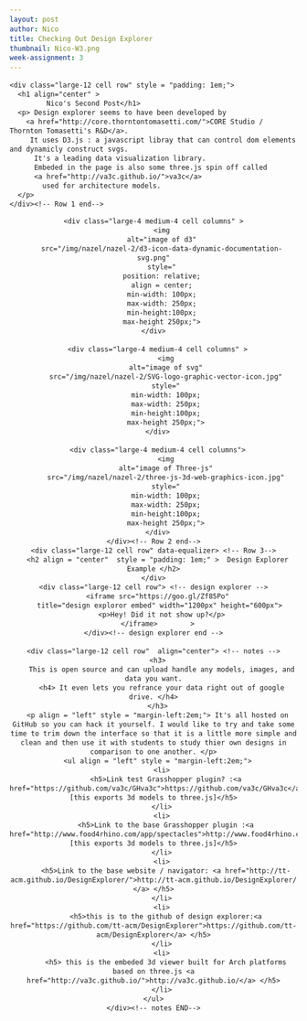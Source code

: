 ```yaml
---
layout: post
author: Nico
title: Checking Out Design Explorer
thumbnail: Nico-W3.png
week-assignment: 3
---
```


<!-- cd /mnt/c/Users/nicol/GitHub/SNWG -->
<!-- jekyll serve -->

<!-- Other JS plugins can be included here -->




<div class="grid-container" >
  <div class="grid-x grid-padding-x" ><!-- this is my primary group-->


    <div class="large-12 cell row" style = "padding: 1em;">
      <h1 align="center" >
             Nico's Second Post</h1>
      <p> Design explorer seems to have been developed by
        <a href="http://core.thorntontomasetti.com/">CORE Studio / Thornton Tomasetti's R&D</a>.
         It uses D3.js : a javascript libray that can control dom elements and dynamicly construct svgs.
          It's a leading data visualization library.
          Embeded in the page is also some three.js spin off called
          <a href="http://va3c.github.io/">va3c</a>
            used for architecture models.
      </p>
    </div><!-- Row 1 end-->

  <div class="large-12 cell row" align = "center"> <!-- drone stuff Group group-->

    <div class="large-4 medium-4 cell columns" >
        <img
        alt="image of d3"
        src="/img/nazel/nazel-2/d3-icon-data-dynamic-documentation-svg.png"
        style="
        position: relative;
        align = center;
        min-width: 100px;
        max-width: 250px;
        min-height:100px;
        max-height 250px;">
    </div>

      <div class="large-4 medium-4 cell columns" >
          <img
          alt="image of svg"
          src="/img/nazel/nazel-2/SVG-logo-graphic-vector-icon.jpg"
          style="
          min-width: 100px;
          max-width: 250px;
          min-height:100px;
          max-height 250px;">
      </div>

      <div class="large-4 medium-4 cell columns">
          <img
          alt="image of Three-js"
          src="/img/nazel/nazel-2/three-js-3d-web-graphics-icon.jpg"
          style="
          min-width: 100px;
          max-width: 250px;
          min-height:100px;
          max-height 250px;">
      </div>
    </div><!-- Row 2 end-->
    <div class="large-12 cell row" data-equalizer> <!-- Row 3-->
      <h2 align = "center"  style = "padding: 1em;" >  Design Explorer Example </h2>
    </div>
    <div class="large-12 cell row"> <!-- design explorer -->
      <iframe src="https://goo.gl/Zf85Po"
       title="design exploror embed" width="1200px" height="600px">
        <p>Hey! Did it not show up?</p>
      </iframe>        >
    </div><!-- design explorer end -->

    <div class="large-12 cell row"  align="center"> <!-- notes -->
      <h3>
        This is open source and can upload handle any models, images, and data you want.
        <h4> It even lets you refrance your data right out of google drive. </h4>
      </h3>
      <p align = "left" style = "margin-left:2em;"> It's all hosted on GitHub so you can hack it yourself. I would like to try and take some time to trim down the interface so that it is a little more simple and clean and then use it with students to study thier own designs in comparison to one another. </p>
      <ul align = "left" style = "margin-left:2em;">
        <li>
          <h5>Link test Grasshopper plugin? :<a href="https://github.com/va3c/GHva3c">https://github.com/va3c/GHva3c</a>   [this exports 3d models to three.js]</h5>
        </li>
        <li>
          <h5>Link to the base Grasshopper plugin :<a href="http://www.food4rhino.com/app/spectacles">http://www.food4rhino.com/app/spectacles</a>   [this exports 3d models to three.js]</h5>
        </li>
        <li>
          <h5>Link to the base website / navigator: <a href="http://tt-acm.github.io/DesignExplorer/">http://tt-acm.github.io/DesignExplorer/ </a> </h5>
        </li>
        <li>
          <h5>this is to the github of design explorer:<a href="https://github.com/tt-acm/DesignExplorer">https://github.com/tt-acm/DesignExplorer</a> </h5>
        </li>
        <li>
          <h5> this is the embeded 3d viewer built for Arch platforms based on three.js <a href="http://va3c.github.io/">http://va3c.github.io/</a> </h5>
        </li>
    </ul>
    </div><!-- notes END-->


  </div><!-- grix x end-->

</div><!-- end container-->
